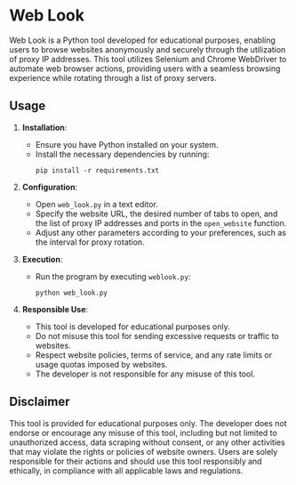 # Web Look

Web Look is a Python tool developed for educational purposes, enabling users to browse websites anonymously and securely through the utilization of proxy IP addresses. This tool utilizes Selenium and Chrome WebDriver to automate web browser actions, providing users with a seamless browsing experience while rotating through a list of proxy servers.

## Usage

1. **Installation**: 
   - Ensure you have Python installed on your system.
   - Install the necessary dependencies by running:
     ```
     pip install -r requirements.txt
     ```

2. **Configuration**:
   - Open `web_look.py` in a text editor.
   - Specify the website URL, the desired number of tabs to open, and the list of proxy IP addresses and ports in the `open_website` function.
   - Adjust any other parameters according to your preferences, such as the interval for proxy rotation.

3. **Execution**:
   - Run the program by executing `weblook.py`:
     ```
     python web_look.py
     ```

4. **Responsible Use**:
   - This tool is developed for educational purposes only.
   - Do not misuse this tool for sending excessive requests or traffic to websites.
   - Respect website policies, terms of service, and any rate limits or usage quotas imposed by websites.
   - The developer is not responsible for any misuse of this tool.

## Disclaimer

This tool is provided for educational purposes only. The developer does not endorse or encourage any misuse of this tool, including but not limited to unauthorized access, data scraping without consent, or any other activities that may violate the rights or policies of website owners. Users are solely responsible for their actions and should use this tool responsibly and ethically, in compliance with all applicable laws and regulations.
